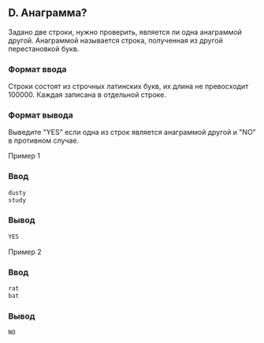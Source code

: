 ﻿## D. Анаграмма?

Задано две строки, нужно проверить, является ли одна анаграммой другой. Анаграммой называется строка, полученная из другой перестановкой букв.

### Формат ввода
Строки состоят из строчных латинских букв, их длина не превосходит 100000. Каждая записана в отдельной строке.

### Формат вывода
Выведите "YES" если одна из строк является анаграммой другой и "NO" в противном случае.

Пример 1  
### Ввод
```cpp
dusty
study
```
### Вывод
```cpp
YES
```

Пример 2  
### Ввод
```cpp
rat
bat
```
### Вывод
```cpp
NO
```